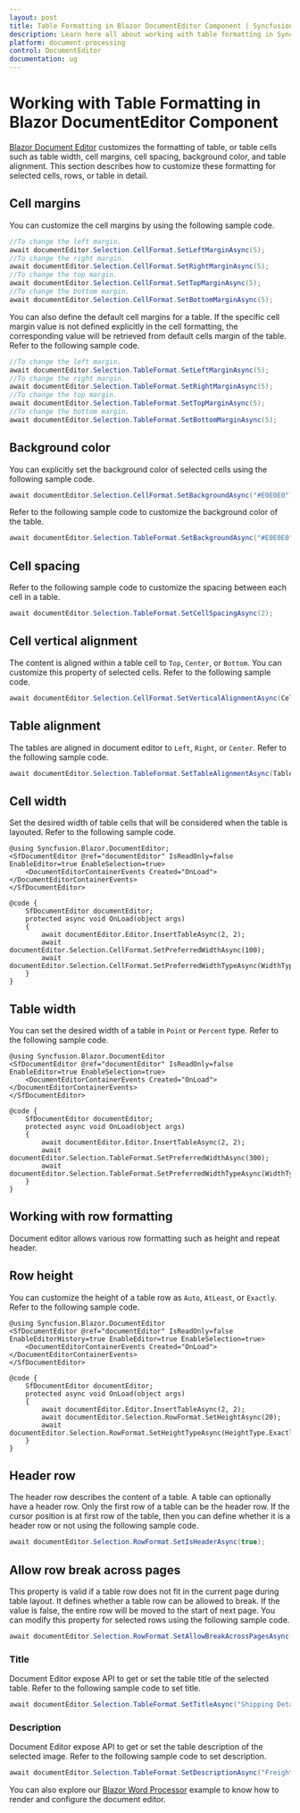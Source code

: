 ```yaml
---
layout: post
title: Table Formatting in Blazor DocumentEditor Component | Syncfusion
description: Learn here all about working with table formatting in Syncfusion Blazor DocumentEditor component and more.
platform: document-processing
control: DocumentEditor
documentation: ug
---
```


# Working with Table Formatting in Blazor DocumentEditor Component

[Blazor Document Editor](https://www.syncfusion.com/blazor-components/blazor-word-processor) customizes the formatting of table, or table cells such as table width, cell margins, cell spacing, background color, and table alignment. This section describes how to customize these formatting for selected cells, rows, or table in detail.

## Cell margins

You can customize the cell margins by using the following sample code.

```csharp
//To change the left margin.
await documentEditor.Selection.CellFormat.SetLeftMarginAsync(5);
//To change the right margin.
await documentEditor.Selection.CellFormat.SetRightMarginAsync(5);
//To change the top margin.
await documentEditor.Selection.CellFormat.SetTopMarginAsync(5);
//To change the bottom margin.
await documentEditor.Selection.CellFormat.SetBottomMarginAsync(5);
```

You can also define the default cell margins for a table. If the specific cell margin value is not defined explicitly in the cell formatting, the corresponding value will be retrieved from default cells margin of the table. Refer to the following sample code.

```csharp
//To change the left margin.
await documentEditor.Selection.TableFormat.SetLeftMarginAsync(5);
//To change the right margin.
await documentEditor.Selection.TableFormat.SetRightMarginAsync(5);
//To change the top margin.
await documentEditor.Selection.TableFormat.SetTopMarginAsync(5);
//To change the bottom margin.
await documentEditor.Selection.TableFormat.SetBottomMarginAsync(5);
```

## Background color

You can explicitly set the background color of selected cells using the following sample code.

```csharp
await documentEditor.Selection.CellFormat.SetBackgroundAsync("#E0E0E0");
```

Refer to the following sample code to customize the background color of the table.

```csharp
await documentEditor.Selection.TableFormat.SetBackgroundAsync("#E0E0E0");
```

## Cell spacing

Refer to the following sample code to customize the spacing between each cell in a table.

```csharp
await documentEditor.Selection.TableFormat.SetCellSpacingAsync(2);
```

## Cell vertical alignment

The content is aligned within a table cell to `Top`, `Center`, or `Bottom`. You can customize this property of selected cells. Refer to the following sample code.

```csharp
await documentEditor.Selection.CellFormat.SetVerticalAlignmentAsync(CellVerticalAlignment.Bottom);
```

## Table alignment

The tables are aligned in document editor to `Left`, `Right`, or `Center`. Refer to the following sample code.

```csharp
await documentEditor.Selection.TableFormat.SetTableAlignmentAsync(TableAlignment.Center);
```

## Cell width

Set the desired width of table cells that will be considered when the table is layouted. Refer to the following sample code.

```cshtml
@using Syncfusion.Blazor.DocumentEditor;
<SfDocumentEditor @ref="documentEditor" IsReadOnly=false EnableEditor=true EnableSelection=true>
    <DocumentEditorContainerEvents Created="OnLoad"></DocumentEditorContainerEvents>
</SfDocumentEditor>

@code {
    SfDocumentEditor documentEditor;
    protected async void OnLoad(object args)
    {
        await documentEditor.Editor.InsertTableAsync(2, 2);
        await documentEditor.Selection.CellFormat.SetPreferredWidthAsync(100);
        await documentEditor.Selection.CellFormat.SetPreferredWidthTypeAsync(WidthType.Point);
    }
}
```

## Table width

You can set the desired width of a table in `Point` or `Percent` type. Refer to the following sample code.

```cshtml
@using Syncfusion.Blazor.DocumentEditor
<SfDocumentEditor @ref="documentEditor" IsReadOnly=false EnableEditor=true EnableSelection=true>
    <DocumentEditorContainerEvents Created="OnLoad"></DocumentEditorContainerEvents>
</SfDocumentEditor>

@code {
    SfDocumentEditor documentEditor;
    protected async void OnLoad(object args)
    {
        await documentEditor.Editor.InsertTableAsync(2, 2);
        await documentEditor.Selection.TableFormat.SetPreferredWidthAsync(300);
        await documentEditor.Selection.TableFormat.SetPreferredWidthTypeAsync(WidthType.Point);
    }
}
```

## Working with row formatting

Document editor allows various row formatting such as height and repeat header.

## Row height

You can customize the height of a table row as `Auto`, `AtLeast`, or `Exactly`. Refer to the following sample code.

```cshtml
@using Syncfusion.Blazor.DocumentEditor
<SfDocumentEditor @ref="documentEditor" IsReadOnly=false EnableEditorHistory=true EnableEditor=true EnableSelection=true>
    <DocumentEditorContainerEvents Created="OnLoad"></DocumentEditorContainerEvents>
</SfDocumentEditor>

@code {
    SfDocumentEditor documentEditor;
    protected async void OnLoad(object args)
    {
        await documentEditor.Editor.InsertTableAsync(2, 2);
        await documentEditor.Selection.RowFormat.SetHeightAsync(20);
        await documentEditor.Selection.RowFormat.SetHeightTypeAsync(HeightType.Exactly);
    }
}
```

## Header row

The header row describes the content of a table. A table can optionally have a header row. Only the first row of a table can be the header row. If the cursor position is at first row of the table, then you can define whether it is a header row or not using the following sample code.

```csharp
await documentEditor.Selection.RowFormat.SetIsHeaderAsync(true);
```

## Allow row break across pages

This property is valid if a table row does not fit in the current page during table layout. It defines whether a table row can be allowed to break. If the value is false, the entire row will be moved to the start of next page. You can modify this property for selected rows using the following sample code.

```csharp
await documentEditor.Selection.RowFormat.SetAllowBreakAcrossPagesAsync(false);
```

### Title

Document Editor expose API to get or set the table title of the selected table. Refer to the following sample code to set title.

```csharp
await documentEditor.Selection.TableFormat.SetTitleAsync("Shipping Details");
```

### Description

Document Editor expose API to get or set the table description of the selected image. Refer to the following sample code to set description.

```csharp
await documentEditor.Selection.TableFormat.SetDescriptionAsync("Freight cost and shipping details");
```

You can also explore our [Blazor Word Processor](https://document.syncfusion.com/demos/docx-editor/blazor-server/document-editor/default-functionalities) example to know how to render and configure the document editor.
